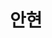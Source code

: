 ---
# Display name
title: 안현

# Full Name (for SEO)
first_name: 현
last_name: 안

# Is this the primary user of the site?
superuser: true

# Role/position
role: 전북대학교 컴퓨터공학부 

# Organizations/Affiliations
organizations:
  - name: 전북대학교
    url: 'https://www.jbnu.ac.kr/kor/'

# Short bio (displayed in user profile at end of posts)
bio: 웹개발, 인공지능, 백엔드

interests:
  - 웹개발
  - 백엔드
  - 스프링부트
  

  
education:
  courses:
    - course: 컴퓨터공학부 학생
      institution: 전북대학교
      year: ~2026

languages:
  - language: 한글
    proficiency: 현지인
  - language: 영어
    proficiency: 유창

skills:
  - name: 프로그래밍 언어
    color: '#eeac02'
    color_border: '#f0bf23'
    items:
      - name: 파이썬
        description: ''
        percent: 60
        icon: video_game
      - name: C/C++
        description: ''
        percent: 80
        icon: person_running
      - name: 자바
        description: ''
        percent: 100
        icon: musical_notes
  - name: 프레임워크
    color: '#eeac02'
    color_border: '#f0bf23'
    items:
      - name: 노드JS
        description: ''
        percent: 40
        icon: person_running
      - name: 리액트
        description: ''
        percent: 60
        icon: person_running
      - name: 스프링부트
        description: ''
        percent: 100
        icon: person_running

# Personal goals
goals:
  - 백엔드 웹개발자
  - 인공지능 기술 공부

# Social/Academic Networking
# For available icons, see: https://docs.hugoblox.com/getting-started/page-builder/#icons
#   For an email link, use "fas" icon pack, "envelope" icon, and a link in the
#   form "mailto:your-email@example.com" or "#contact" for contact widget.
social:
  - icon: envelope
    icon_pack: fas
    link: 'lipsul061722@jbnu.ac.kr'
  - icon: github
    icon_pack: fab
    link: https://github.com/slyhyun
  - icon: instagram
    icon_pack: fab
    link: https://www.instagram.com/slyhyun_
# Link to a PDF of your resume/CV from the About widget.
# To enable, copy your resume/CV to `static/files/cv.pdf` and uncomment the lines below.
# - icon: cv
#   icon_pack: ai
#   link: files/cv.pdf

# Enter email to display Gravatar (if Gravatar enabled in Config)
email: ''

# Highlight the author in author lists? (true/false)
highlight_name: false

# Organizational groups that you belong to (for People widget)
#   Set this to `[]` or comment out if you are not using People widget.
user_groups:
  - Student


---